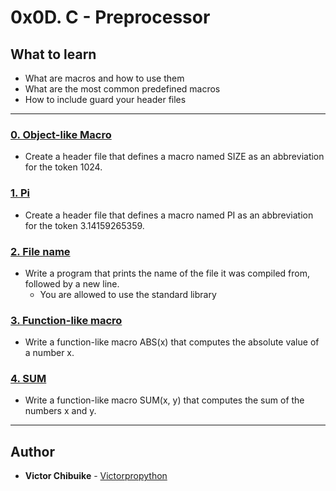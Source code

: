 # 0x0D. C - Preprocessor

## What to learn
* What are macros and how to use them
* What are the most common predefined macros
* How to include guard your header files
---

### [0. Object-like Macro](./0-object_like_macro.h)
* Create a header file that defines a macro named SIZE as an abbreviation for the token 1024.

### [1. Pi](./1-pi.h)
* Create a header file that defines a macro named PI as an abbreviation for the token 3.14159265359.

### [2. File name](./2-main.c)
* Write a program that prints the name of the file it was compiled from, followed by a new line.
   * You are allowed to use the standard library

### [3. Function-like macro](./3-function_like_macro.h)
* Write a function-like macro ABS(x) that computes the absolute value of a number x.
### [4. SUM](./4-sum.h)
* Write a function-like macro SUM(x, y) that computes the sum of the numbers x and y.

---
## Author
* **Victor Chibuike** - [Victorpropython](htttps://github.com/victorpropython)

